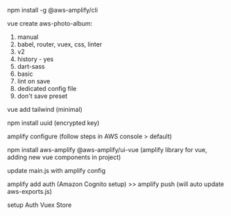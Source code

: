 npm install -g @aws-amplify/cli

vue create aws-photo-album:

1. manual
2. babel, router, vuex, css, linter
3. v2
4. history - yes
5. dart-sass
6. basic
7. lint on save
8. dedicated config file
9. don't save preset

vue add tailwind (minimal)

npm install uuid (encrypted key)

amplify configure (follow steps in AWS console > default)

npm install aws-amplify @aws-amplify/ui-vue (amplify library for vue, adding new vue components in project)

update main.js with amplify config

amplify add auth (Amazon Cognito setup) >> amplify push (will auto update aws-exports.js)

setup Auth Vuex Store
